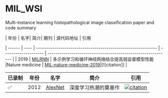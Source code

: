 # MIL_WSI
Multi-instance learning histopathological image classification paper and code summary

| 年份 | 名字| 简介| 期刊 | 源代码地址 | 引用 

| ------ | ---- | ------------------------------------------------------------ | -------------------- | ------------------------------------------------------------ |
| 2019 | [MILRNN](papers/MILRNN) | 多示例学习和循环神经网络结合提高弱监督模型性能 |Nature medicine | [MIL-nature-medicine-2019](https://github.com/MSKCC-Computational-Pathology/MIL-nature-medicine-2019)|[![citation]] |




| 已录制 | 年份 | 名字                                                         | 简介                 | 引用 |
| ------ | ---- | ------------------------------------------------------------ | -------------------- | ------------------------------------------------------------ |
| ✅      | 2012 | [AlexNet](https://papers.nips.cc/paper/2012/file/c399862d3b9d6b76c8436e924a68c45b-Paper.pdf) | 深度学习热潮的奠基作                   | [![citation](https://img.shields.io/badge/dynamic/json?label=citation&query=citationCount&url=https%3A%2F%2Fapi.semanticscholar.org%2Fgraph%2Fv1%2Fpaper%2Fabd1c342495432171beb7ca8fd9551ef13cbd0ff%3Ffields%3DcitationCount)](https://www.semanticscholar.org/paper/ImageNet-classification-with-deep-convolutional-Krizhevsky-Sutskever/abd1c342495432171beb7ca8fd9551ef13cbd0ff) |
